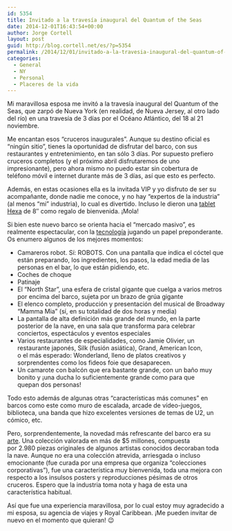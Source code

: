 ```yaml
---
id: 5354
title: Invitado a la travesía inaugural del Quantum of the Seas
date: 2014-12-01T16:43:54+00:00
author: Jorge Cortell
layout: post
guid: http://blog.cortell.net/es/?p=5354
permalink: /2014/12/01/invitado-a-la-travesia-inaugural-del-quantum-of-the-seas/
categories:
  - General
  - NY
  - Personal
  - Placeres de la vida
---
```

Mi maravillosa esposa me invitó a la travesía inaugural del Quantum of the Seas, que zarpó de Nueva York (en realidad, de Nueva Jersey, al otro lado del río) en una travesía de 3 días por el Océano Atlántico, del 18 al 21 noviembre.

Me encantan esos &#8220;cruceros inaugurales&#8221;. Aunque su destino oficial es &#8220;ningún sitio&#8221;, tienes la oportunidad de disfrutar del barco, con sus restaurantes y entretenimiento, en tan sólo 3 días. Por supuesto prefiero cruceros completos (y el próximo abril disfrutaremos de uno impresionante), pero ahora mismo no puedo estar sin cobertura de teléfono móvil e internet durante más de 3 días, así que esto es perfecto.

Además, en estas ocasiones ella es la invitada VIP y yo disfruto de ser su acompañante, donde nadie me conoce, y no hay &#8220;expertos de la industria&#8221; (al menos &#8220;mi&#8221; industria), lo cual es divertido. Incluso le dieron una <a title="http://hexaelectronics.com/product/hexa-blue-10-windows-tablet/" href="http://hexaelectronics.com/product/hexa-blue-10-windows-tablet/" target="_blank">tablet Hexa</a> de 8&#8243; como regalo de bienvenida. ¡Mola!

Si bien este nuevo barco se orienta hacia el &#8220;mercado masivo&#8221;, es realmente espectacular, con la <a title="http://www.royalcaribbean.com/quantumoftheseas/technology/smart-experiences/" href="http://www.royalcaribbean.com/quantumoftheseas/technology/smart-experiences/" target="_blank">tecnología</a> jugando un papel preponderante. Os enumero algunos de los mejores momentos:

  * Camareros robot. Sí: ROBOTS. Con una pantalla que indica el cóctel que están preparando, los ingredientes, los pasos, la edad media de las personas en el bar, lo que están pidiendo, etc.
  * Coches de choque
  * Patinaje
  * El &#8220;North Star&#8221;, una esfera de cristal gigante que cuelga a varios metros por encima del barco, sujeta por un brazo de grúa gigante
  * El elenco completo, producción y presentación del musical de Broadway &#8220;Mamma Mia&#8221; (sí, en su totalidad de dos horas y media)
  * La pantalla de alta definición más grande del mundo, en la parte posterior de la nave, en una sala que transforma para celebrar conciertos, espectáculos y eventos especiales
  * Varios restaurantes de especialidades, como Jamie Olivier, un restaurante japonés, Silk (fusión asiática), Grand, American Icon, o el más esperado: Wonderland, lleno de platos creativos y sorprendentes como los fideos foie que desaparecen.
  * Un camarote con balcón que era bastante grande, con un baño muy bonito y ¡una ducha lo suficientemente grande como para que quepan dos personas!

Todo esto además de algunas otras &#8220;características más comunes&#8221; en barcos como este como muro de escalada, arcade de vídeo-juegos, biblioteca, una banda que hizo excelentes versiones de temas de U2, un cómico, etc.

Pero, sorprendentemente, la novedad más refrescante del barco era su <a title="http://www.royalcaribbean.com/connect/quantum-of-the-seas-art-collection-a-deep-dive/" href="http://www.royalcaribbean.com/connect/quantum-of-the-seas-art-collection-a-deep-dive/" target="_blank">arte</a>. Una colección valorada en más de $5 millones, compuesta por 2.980 piezas originales de algunos artistas conocidos decoraban toda la nave. Aunque no era una colección atrevida, arriesgada o incluso emocionante (fue curada por una empresa que organiza &#8220;colecciones corporativas&#8221;), fue una característica muy bienvenida, toda una mejora con respecto a los insulsos posters y reproducciones pésimas de otros cruceros. Espero que la industria toma nota y haga de esta una característica habitual.

Así que fue una experiencia maravillosa, por lo cual estoy muy agradecido a mi esposa, su agencia de viajes y Royal Caribbean. ¡Me pueden invitar de nuevo en el momento que quieran! 😉